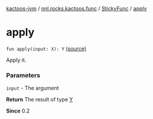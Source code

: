 [kactoos-jvm](../../index.md) / [nnl.rocks.kactoos.func](../index.md) / [StickyFunc](index.md) / [apply](.)

# apply

`fun apply(input: X): Y` [(source)](https://github.com/neonailol/kactoos/blob/master/kactoos-jvm/src/main/kotlin/nnl/rocks/kactoos/func/StickyFunc.kt#L37)

Apply it.

### Parameters

`input` - The argument

**Return**
The result of type [Y](#)

**Since**
0.2

